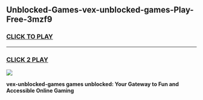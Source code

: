 
## Unblocked-Games-vex-unblocked-games-Play-Free-3mzf9
<h3>
<a href="https://premium76.site?title=vex-unblocked-games&ref=19M">CLICK TO PLAY</a></h3>
<hr>

<h3>
<a href="https://premium76.site?title=vex-unblocked-games&ref=19M">CLICK 2 PLAY</a>
  
</h3>

<a href="https://premium76.site?title=vex-unblocked-games&ref=19M"><img src="https://clearcache.store/games.png"></a>


**vex-unblocked-games games unblocked: Your Gateway to Fun and Accessible Online Gaming**
